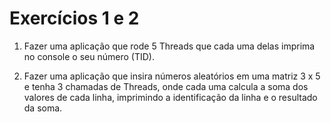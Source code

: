# Exercícios 1 e 2

1) Fazer uma aplicação que rode 5 Threads que cada uma delas imprima no console o seu
número (TID).

2) Fazer uma aplicação que insira números aleatórios em uma matriz 3 x 5 e tenha 3
chamadas de Threads, onde cada uma calcula a soma dos valores de cada linha,
imprimindo a identificação da linha e o resultado da soma.
